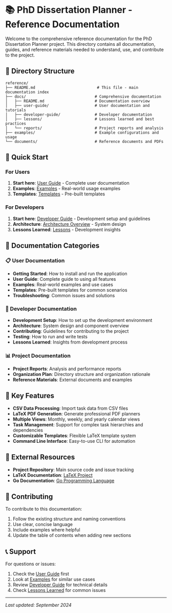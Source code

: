 # 📚 PhD Dissertation Planner - Reference Documentation

Welcome to the comprehensive reference documentation for the PhD Dissertation Planner project. This directory contains all documentation, guides, and reference materials needed to understand, use, and contribute to the project.

## 📁 Directory Structure

```
reference/
├── README.md                           # This file - main documentation index
├── docs/                              # Comprehensive documentation
│   ├── README.md                      # Documentation overview
│   ├── user-guide/                    # User documentation and tutorials
│   ├── developer-guide/               # Developer documentation
│   ├── lessons/                       # Lessons learned and best practices
│   └── reports/                       # Project reports and analysis
├── examples/                          # Example configurations and usage
└── documents/                         # Reference documents and PDFs
```

## 🚀 Quick Start

### For Users
1. **Start here**: [User Guide](docs/user-guide/README.md) - Complete user documentation
2. **Examples**: [Examples](examples/README.md) - Real-world usage examples
3. **Templates**: [Templates](templates/README.md) - Pre-built templates

### For Developers
1. **Start here**: [Developer Guide](docs/developer-guide/README.md) - Development setup and guidelines
2. **Architecture**: [Architecture Overview](docs/developer-guide/DIRECTORY_ORGANIZATION_PLAN.md) - System design
3. **Lessons Learned**: [Lessons](docs/lessons/LESSONS_LEARNED_FROM_AARONS_ATTEMPT.md) - Development insights

## 📖 Documentation Categories

### 📋 User Documentation
- **Getting Started**: How to install and run the application
- **User Guide**: Complete guide to using all features
- **Examples**: Real-world examples and use cases
- **Templates**: Pre-built templates for common scenarios
- **Troubleshooting**: Common issues and solutions

### 🔧 Developer Documentation
- **Development Setup**: How to set up the development environment
- **Architecture**: System design and component overview
- **Contributing**: Guidelines for contributing to the project
- **Testing**: How to run and write tests
- **Lessons Learned**: Insights from development process

### 📊 Project Documentation
- **Project Reports**: Analysis and performance reports
- **Organization Plan**: Directory structure and organization rationale
- **Reference Materials**: External documents and examples

## 🎯 Key Features

- **CSV Data Processing**: Import task data from CSV files
- **LaTeX PDF Generation**: Generate professional PDF planners
- **Multiple Views**: Monthly, weekly, and yearly calendar views
- **Task Management**: Support for complex task hierarchies and dependencies
- **Customizable Templates**: Flexible LaTeX template system
- **Command Line Interface**: Easy-to-use CLI for automation

## 🔗 External Resources

- **Project Repository**: Main source code and issue tracking
- **LaTeX Documentation**: [LaTeX Project](https://www.latex-project.org/)
- **Go Documentation**: [Go Programming Language](https://golang.org/doc/)

## 📝 Contributing

To contribute to this documentation:
1. Follow the existing structure and naming conventions
2. Use clear, concise language
3. Include examples where helpful
4. Update the table of contents when adding new sections

## 📞 Support

For questions or issues:
1. Check the [User Guide](docs/user-guide/README.md) first
2. Look at [Examples](examples/README.md) for similar use cases
3. Review [Developer Guide](docs/developer-guide/README.md) for technical details
4. Check [Lessons Learned](docs/lessons/LESSONS_LEARNED_FROM_AARONS_ATTEMPT.md) for common issues

---

*Last updated: September 2024*